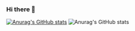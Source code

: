 ### Hi there 👋

<!--
**kelianthis/kelianthis** is a ✨ _special_ ✨ repository because its `README.md` (this file) appears on your GitHub profile.

Here are some ideas to get you started:

- 🔭 I’m currently working on ...
- 🌱 I’m currently learning ...
- 👯 I’m looking to collaborate on ...
- 🤔 I’m looking for help with ...
- 💬 Ask me about ...
- 📫 How to reach me: ...
- 😄 Pronouns: ...
- ⚡ Fun fact: ...
-->
[![Anurag's GitHub stats](https://github-readme-stats.vercel.app/api?username=kelianthis)](https://github.com/anuraghazra/github-readme-stats)
![Anurag's GitHub stats](https://github-readme-stats.vercel.app/api?username=kelianthis&hide=contribs,prs)
